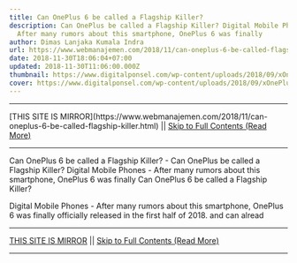 ```yaml
---
title: Can OnePlus 6 be called a Flagship Killer?
description: Can OnePlus be called a Flagship Killer? Digital Mobile Phones -
  After many rumors about this smartphone, OnePlus 6 was finally
author: Dimas Lanjaka Kumala Indra
url: https://www.webmanajemen.com/2018/11/can-oneplus-6-be-called-flagship-killer.html
date: 2018-11-30T18:06:04+07:00
updated: 2018-11-30T11:06:00.000Z
thumbnail: https://www.digitalponsel.com/wp-content/uploads/2018/09/xOnePlus-6-1024x538.jpg.pagespeed.ic.zkfkebn_T3.jpg
cover: https://www.digitalponsel.com/wp-content/uploads/2018/09/xOnePlus-6-1024x538.jpg.pagespeed.ic.zkfkebn_T3.jpg
---
```


<hr/> [THIS SITE IS MIRROR](https://www.webmanajemen.com/2018/11/can-oneplus-6-be-called-flagship-killer.html) || <a href="https://www.webmanajemen.com/2018/11/can-oneplus-6-be-called-flagship-killer.html" rel="follow" class="button" id="read-more">Skip to Full Contents (Read More)</a> <hr/> Can OnePlus 6 be called a Flagship Killer? - Can OnePlus be called a Flagship Killer? Digital Mobile Phones - After many rumors about this smartphone, OnePlus 6 was finally Can OnePlus 6 be called a Flagship Killer? 
  
  
  Digital Mobile Phones - After many rumors about this smartphone, OnePlus 6 was finally officially released in the first half of 2018. and can alread <hr/> [THIS SITE IS MIRROR](https://www.webmanajemen.com/2018/11/can-oneplus-6-be-called-flagship-killer.html) || <a href="https://www.webmanajemen.com/2018/11/can-oneplus-6-be-called-flagship-killer.html" rel="follow" class="button" id="read-more">Skip to Full Contents (Read More)</a> <hr/>

<script>
    if (location.host.includes('dimaslanjaka12')) {
      location.replace('https://www.webmanajemen.com/2018/11/can-oneplus-6-be-called-flagship-killer.html');
    }
  </script>